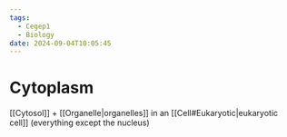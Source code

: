 ```yaml
---
tags:
  - Cegep1
  - Biology
date: 2024-09-04T10:05:45
---
```


# Cytoplasm

[[Cytosol]] + [[Organelle|organelles]] in an [[Cell#Eukaryotic|eukaryotic cell]] (everything except the nucleus)